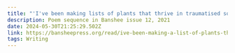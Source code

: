 ```yaml
---
title: "'I've been making lists of plants that thrive in traumatised soil' [poems]"
description: Poem sequence in Banshee issue 12, 2021
date: 2024-05-30T21:25:29.502Z
link: https://bansheepress.org/read/ive-been-making-a-list-of-plants-that-thrive-in-traumatized-soil-by-maija-sofia-makela
tags: Writing
---
```

